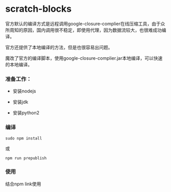 # scratch-blocks

官方默认的编译方式是远程调用google-closure-complier在线压缩工具，由于众所周知的原因，国内调用很不稳定，即使用代理，因为数据流较大，也很难成功编译。

官方还提供了本地编译的方法，但是也很容易出问题。

魔改了官方的编译脚本，使用google-closure-complier.jar本地编译，可以快速的本地编译。

### 准备工作：

- 安装nodejs

- 安装jdk

- 安装python2

### 编译

```
sudo npm install
```
或
```
npm run prepublish
```


### 使用

结合npm link使用
